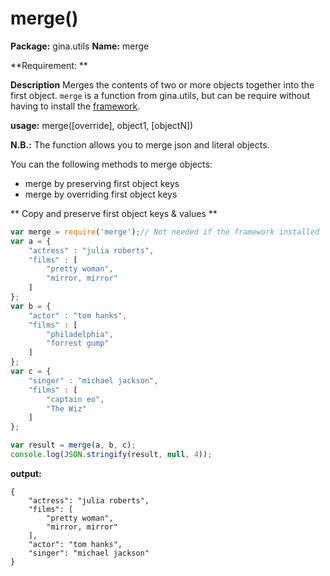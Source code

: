 # merge()

**Package:** gina.utils
**Name:** merge

**Requirement: **


**Description**
Merges the contents of two or more objects together into the first object.
`merge` is a function from gina.utils, but can be require without having to install the [framework](https://github.com/rhinostone/gina).

**usage:** merge([override], object1, [objectN])


**N.B.:** The function allows you to merge json and literal objects.


You can the following methods to merge objects:
- merge by preserving first object keys
- merge by overriding first object keys

** Copy and preserve first object keys & values **


```javascript
var merge = require('merge');// Not needed if the framework installed
var a = {
    "actress" : "julia roberts",
    "films" : [
        "pretty woman",
        "mirror, mirror"
    ]
};
var b = {
    "actor" : "tom hanks",
    "films" : [
        "philadelphia",
        "forrest gump"
    ]
};
var c = {
    "singer" : "michael jackson",
    "films" : [
        "captain eo",
        "The Wiz"
    ]
};

var result = merge(a, b, c);
console.log(JSON.stringify(result, null, 4));
```

**output:**

```tty
{
    "actress": "julia roberts",
    "films": [
        "pretty woman",
        "mirror, mirror"
    ],
    "actor": "tom hanks",
    "singer": "michael jackson"
}
```



